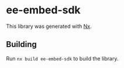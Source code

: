 # ee-embed-sdk

This library was generated with [Nx](https://nx.dev).

## Building

Run `nx build ee-embed-sdk` to build the library.
